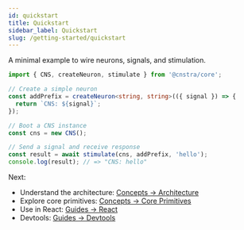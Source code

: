 ```yaml
---
id: quickstart
title: Quickstart
sidebar_label: Quickstart
slug: /getting-started/quickstart
---
```


A minimal example to wire neurons, signals, and stimulation.

```ts
import { CNS, createNeuron, stimulate } from '@cnstra/core';

// Create a simple neuron
const addPrefix = createNeuron<string, string>(({ signal }) => {
  return `CNS: ${signal}`;
});

// Boot a CNS instance
const cns = new CNS();

// Send a signal and receive response
const result = await stimulate(cns, addPrefix, 'hello');
console.log(result); // => "CNS: hello"
```

Next:
- Understand the architecture: [Concepts → Architecture](/docs/concepts/architecture)
- Explore core primitives: [Concepts → Core Primitives](/docs/concepts/core-primitives)
- Use in React: [Guides → React](/docs/guides/react)
- Devtools: [Guides → Devtools](/docs/guides/devtools)
